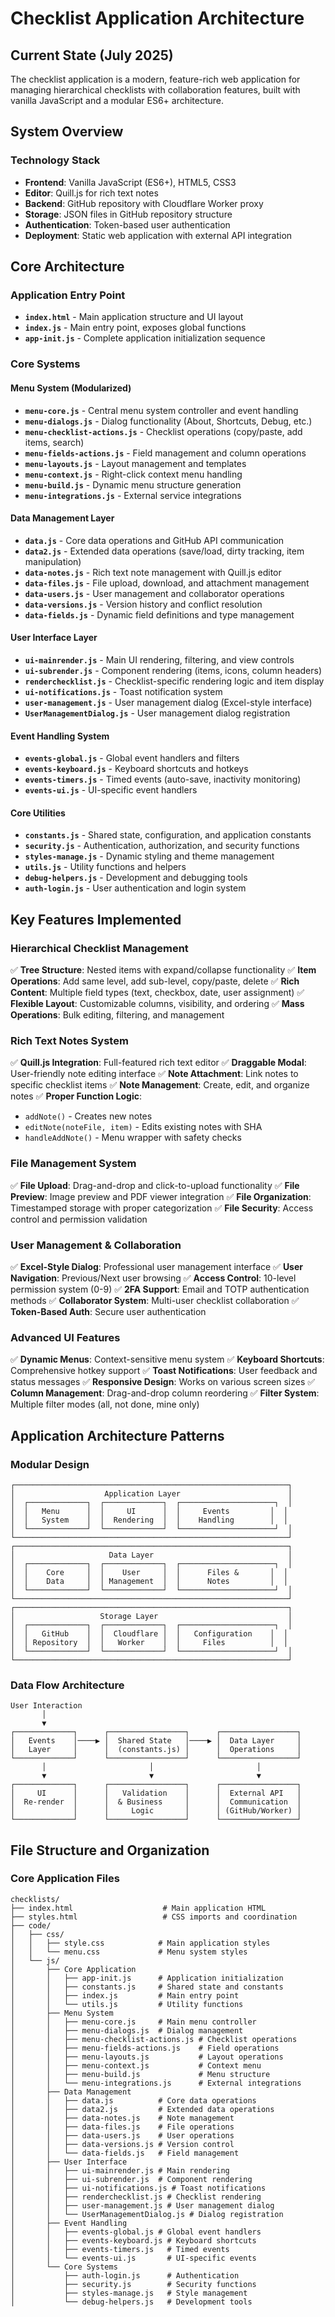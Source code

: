 # Checklist Application Architecture

## Current State (July 2025)

The checklist application is a modern, feature-rich web application for managing hierarchical checklists with collaboration features, built with vanilla JavaScript and a modular ES6+ architecture.

## System Overview

### Technology Stack
- **Frontend**: Vanilla JavaScript (ES6+), HTML5, CSS3
- **Editor**: Quill.js for rich text notes
- **Backend**: GitHub repository with Cloudflare Worker proxy
- **Storage**: JSON files in GitHub repository structure
- **Authentication**: Token-based user authentication
- **Deployment**: Static web application with external API integration

## Core Architecture

### Application Entry Point
- **`index.html`** - Main application structure and UI layout
- **`index.js`** - Main entry point, exposes global functions
- **`app-init.js`** - Complete application initialization sequence

### Core Systems

#### Menu System (Modularized)
- **`menu-core.js`** - Central menu system controller and event handling
- **`menu-dialogs.js`** - Dialog functionality (About, Shortcuts, Debug, etc.)
- **`menu-checklist-actions.js`** - Checklist operations (copy/paste, add items, search)
- **`menu-fields-actions.js`** - Field management and column operations
- **`menu-layouts.js`** - Layout management and templates
- **`menu-context.js`** - Right-click context menu handling
- **`menu-build.js`** - Dynamic menu structure generation
- **`menu-integrations.js`** - External service integrations

#### Data Management Layer
- **`data.js`** - Core data operations and GitHub API communication
- **`data2.js`** - Extended data operations (save/load, dirty tracking, item manipulation)
- **`data-notes.js`** - Rich text note management with Quill.js editor
- **`data-files.js`** - File upload, download, and attachment management
- **`data-users.js`** - User management and collaborator operations
- **`data-versions.js`** - Version history and conflict resolution
- **`data-fields.js`** - Dynamic field definitions and type management

#### User Interface Layer
- **`ui-mainrender.js`** - Main UI rendering, filtering, and view controls
- **`ui-subrender.js`** - Component rendering (items, icons, column headers)
- **`renderchecklist.js`** - Checklist-specific rendering logic and item display
- **`ui-notifications.js`** - Toast notification system
- **`user-management.js`** - User management dialog (Excel-style interface)
- **`UserManagementDialog.js`** - User management dialog registration

#### Event Handling System
- **`events-global.js`** - Global event handlers and filters
- **`events-keyboard.js`** - Keyboard shortcuts and hotkeys
- **`events-timers.js`** - Timed events (auto-save, inactivity monitoring)
- **`events-ui.js`** - UI-specific event handlers

#### Core Utilities
- **`constants.js`** - Shared state, configuration, and application constants
- **`security.js`** - Authentication, authorization, and security functions
- **`styles-manage.js`** - Dynamic styling and theme management
- **`utils.js`** - Utility functions and helpers
- **`debug-helpers.js`** - Development and debugging tools
- **`auth-login.js`** - User authentication and login system

## Key Features Implemented

### Hierarchical Checklist Management
✅ **Tree Structure**: Nested items with expand/collapse functionality
✅ **Item Operations**: Add same level, add sub-level, copy/paste, delete
✅ **Rich Content**: Multiple field types (text, checkbox, date, user assignment)
✅ **Flexible Layout**: Customizable columns, visibility, and ordering
✅ **Mass Operations**: Bulk editing, filtering, and management

### Rich Text Notes System
✅ **Quill.js Integration**: Full-featured rich text editor
✅ **Draggable Modal**: User-friendly note editing interface
✅ **Note Attachment**: Link notes to specific checklist items
✅ **Note Management**: Create, edit, and organize notes
✅ **Proper Function Logic**: 
- `addNote()` - Creates new notes
- `editNote(noteFile, item)` - Edits existing notes with SHA
- `handleAddNote()` - Menu wrapper with safety checks

### File Management System
✅ **File Upload**: Drag-and-drop and click-to-upload functionality
✅ **File Preview**: Image preview and PDF viewer integration
✅ **File Organization**: Timestamped storage with proper categorization
✅ **File Security**: Access control and permission validation

### User Management & Collaboration
✅ **Excel-Style Dialog**: Professional user management interface
✅ **User Navigation**: Previous/Next user browsing
✅ **Access Control**: 10-level permission system (0-9)
✅ **2FA Support**: Email and TOTP authentication methods
✅ **Collaborator System**: Multi-user checklist collaboration
✅ **Token-Based Auth**: Secure user authentication

### Advanced UI Features
✅ **Dynamic Menus**: Context-sensitive menu system
✅ **Keyboard Shortcuts**: Comprehensive hotkey support
✅ **Toast Notifications**: User feedback and status messages
✅ **Responsive Design**: Works on various screen sizes
✅ **Column Management**: Drag-and-drop column reordering
✅ **Filter System**: Multiple filter modes (all, not done, mine only)

## Application Architecture Patterns

### Modular Design
```
┌─────────────────────────────────────────────────────────────┐
│                    Application Layer                        │
│  ┌─────────────┐  ┌─────────────┐  ┌─────────────────────┐  │
│  │   Menu      │  │     UI      │  │     Events         │  │
│  │   System    │  │  Rendering  │  │    Handling        │  │
│  └─────────────┘  └─────────────┘  └─────────────────────┘  │
└─────────────────────────────────────────────────────────────┘
┌─────────────────────────────────────────────────────────────┐
│                     Data Layer                              │
│  ┌─────────────┐  ┌─────────────┐  ┌─────────────────────┐  │
│  │    Core     │  │    User     │  │      Files &       │  │
│  │    Data     │  │ Management  │  │      Notes         │  │
│  └─────────────┘  └─────────────┘  └─────────────────────┘  │
└─────────────────────────────────────────────────────────────┘
┌─────────────────────────────────────────────────────────────┐
│                   Storage Layer                             │
│  ┌─────────────┐  ┌─────────────┐  ┌─────────────────────┐  │
│  │   GitHub    │  │  Cloudflare │  │   Configuration    │  │
│  │ Repository  │  │   Worker    │  │     Files          │  │
│  └─────────────┘  └─────────────┘  └─────────────────────┘  │
└─────────────────────────────────────────────────────────────┘
```

### Data Flow Architecture
```
User Interaction
       │
       ▼
┌─────────────┐      ┌─────────────────┐      ┌─────────────────┐
│   Events    │────▶ │  Shared State   │────▶ │  Data Layer     │
│   Layer     │      │  (constants.js) │      │  Operations     │
└─────────────┘      └─────────────────┘      └─────────────────┘
       │                       │                       │
       ▼                       ▼                       ▼
┌─────────────┐      ┌─────────────────┐      ┌─────────────────┐
│     UI      │      │   Validation    │      │  External API   │
│  Re-render  │      │  & Business     │      │  Communication  │
│             │      │     Logic       │      │ (GitHub/Worker) │
└─────────────┘      └─────────────────┘      └─────────────────┘
```

## File Structure and Organization

### Core Application Files
```
checklists/
├── index.html                    # Main application HTML
├── styles.html                   # CSS imports and coordination
├── code/
│   ├── css/
│   │   ├── style.css            # Main application styles
│   │   └── menu.css             # Menu system styles
│   └── js/
│       ├── Core Application
│       │   ├── app-init.js      # Application initialization
│       │   ├── constants.js     # Shared state and constants
│       │   ├── index.js         # Main entry point
│       │   └── utils.js         # Utility functions
│       ├── Menu System
│       │   ├── menu-core.js     # Main menu controller
│       │   ├── menu-dialogs.js  # Dialog management
│       │   ├── menu-checklist-actions.js # Checklist operations
│       │   ├── menu-fields-actions.js    # Field operations
│       │   ├── menu-layouts.js           # Layout operations
│       │   ├── menu-context.js           # Context menu
│       │   ├── menu-build.js             # Menu structure
│       │   └── menu-integrations.js      # External integrations
│       ├── Data Management
│       │   ├── data.js          # Core data operations
│       │   ├── data2.js         # Extended data operations
│       │   ├── data-notes.js    # Note management
│       │   ├── data-files.js    # File operations
│       │   ├── data-users.js    # User operations
│       │   ├── data-versions.js # Version control
│       │   └── data-fields.js   # Field management
│       ├── User Interface
│       │   ├── ui-mainrender.js # Main rendering
│       │   ├── ui-subrender.js  # Component rendering
│       │   ├── ui-notifications.js # Toast notifications
│       │   ├── renderchecklist.js # Checklist rendering
│       │   ├── user-management.js # User management dialog
│       │   └── UserManagementDialog.js # Dialog registration
│       ├── Event Handling
│       │   ├── events-global.js # Global event handlers
│       │   ├── events-keyboard.js # Keyboard shortcuts
│       │   ├── events-timers.js   # Timed events
│       │   └── events-ui.js       # UI-specific events
│       └── Core Systems
│           ├── auth-login.js      # Authentication
│           ├── security.js        # Security functions
│           ├── styles-manage.js   # Style management
│           └── debug-helpers.js   # Development tools
```
